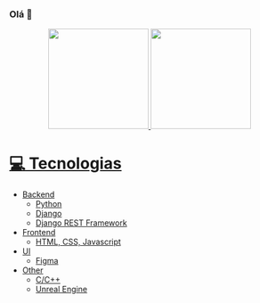 ### Olá 👋

<div align="center">
  <a href="https://github.com/MarcosBB">
  <img height="180em" src="https://github-readme-stats.vercel.app/api?username=MarcosBB&show_icons=true&theme=dark&include_all_commits=true&count_private=true"/>
  <img height="180em" src="https://github-readme-stats.vercel.app/api/top-langs/?username=MarcosBB&layout=compact&langs_count=7&theme=dark"/>
</div>

# 💻 Tecnologias
  - Backend
    - Python
    - Django
    - Django REST Framework
  - Frontend
    - HTML, CSS, Javascript
  - UI
    - Figma
  - Other
    - C/C++
    - Unreal Engine
